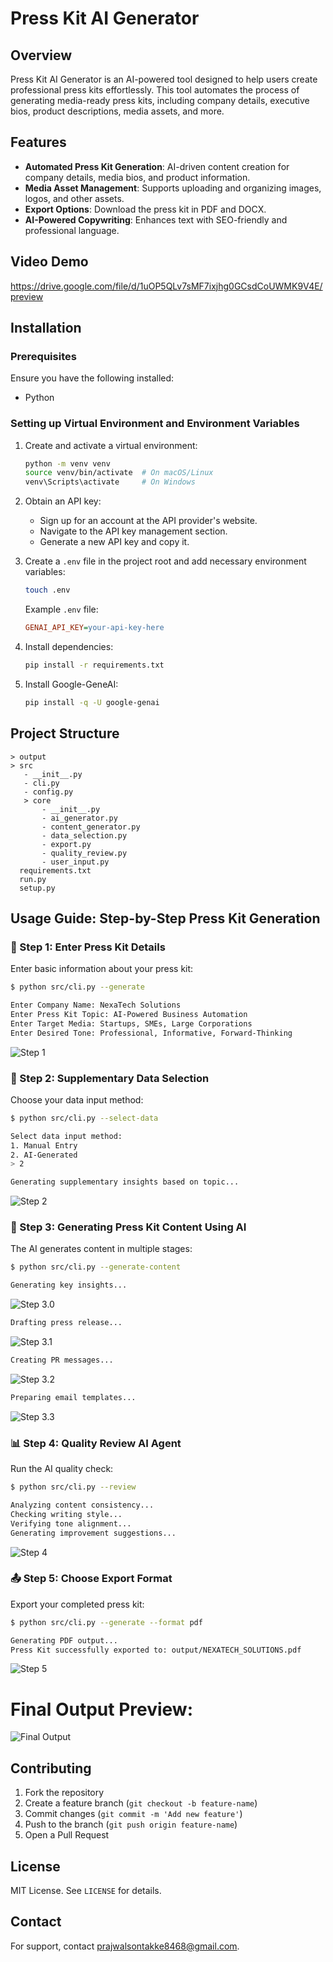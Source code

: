  
# Press Kit AI Generator

## Overview
Press Kit AI Generator is an AI-powered tool designed to help users create professional press kits effortlessly. This tool automates the process of generating media-ready press kits, including company details, executive bios, product descriptions, media assets, and more.

## Features
- **Automated Press Kit Generation**: AI-driven content creation for company details, media bios, and product information.
- **Media Asset Management**: Supports uploading and organizing images, logos, and other assets.
- **Export Options**: Download the press kit in PDF and DOCX.
- **AI-Powered Copywriting**: Enhances text with SEO-friendly and professional language.

## Video Demo
https://drive.google.com/file/d/1uOP5QLv7sMF7ixjhg0GCsdCoUWMK9V4E/preview
## Installation
### Prerequisites
Ensure you have the following installed:
- Python

### Setting up Virtual Environment and Environment Variables
1. Create and activate a virtual environment:
   ```bash
   python -m venv venv
   source venv/bin/activate  # On macOS/Linux
   venv\Scripts\activate     # On Windows
   ```
2. Obtain an API key:
   - Sign up for an account at the API provider's website.
   - Navigate to the API key management section.
   - Generate a new API key and copy it.

3. Create a `.env` file in the project root and add necessary environment variables:
   ```bash
   touch .env
   ```
   Example `.env` file:
   ```ini
   GENAI_API_KEY=your-api-key-here
   ```

4. Install dependencies:
   ```bash
   pip install -r requirements.txt
   ```
5. Install Google-GeneAI:
   ```bash
   pip install -q -U google-genai
   ```

## Project Structure
```
> output
> src
   - __init__.py
   - cli.py
   - config.py
   > core
       - __init__.py
       - ai_generator.py
       - content_generator.py
       - data_selection.py
       - export.py
       - quality_review.py
       - user_input.py
  requirements.txt
  run.py
  setup.py
```

## Usage Guide: Step-by-Step Press Kit Generation

### 📝 Step 1: Enter Press Kit Details
Enter basic information about your press kit:
```bash
$ python src/cli.py --generate

Enter Company Name: NexaTech Solutions
Enter Press Kit Topic: AI-Powered Business Automation
Enter Target Media: Startups, SMEs, Large Corporations
Enter Desired Tone: Professional, Informative, Forward-Thinking
```

![Step 1](images/STEP1.png)

### 🎯 Step 2: Supplementary Data Selection
Choose your data input method:
```bash
$ python src/cli.py --select-data

Select data input method:
1. Manual Entry
2. AI-Generated
> 2

Generating supplementary insights based on topic...
```

![Step 2](images/STEP2.png)

### 📝 Step 3: Generating Press Kit Content Using AI
The AI generates content in multiple stages:
```bash
$ python src/cli.py --generate-content

Generating key insights...
```
![Step 3.0](images/STEP3.0.png)

```bash
Drafting press release...
```
![Step 3.1](images/STEP3.1.png)

```bash
Creating PR messages...
```
![Step 3.2](images/STEP3.2.png)

```bash
Preparing email templates...
```
![Step 3.3](images/STEP3.3.png)

### 📊 Step 4: Quality Review AI Agent
Run the AI quality check:
```bash
$ python src/cli.py --review

Analyzing content consistency...
Checking writing style...
Verifying tone alignment...
Generating improvement suggestions...
```

![Step 4](images/STEP4.png)

### 📤 Step 5: Choose Export Format
Export your completed press kit:
```bash
$ python src/cli.py --generate --format pdf

Generating PDF output...
Press Kit successfully exported to: output/NEXATECH_SOLUTIONS.pdf
```

![Step 5](images/STEP5.png)

# Final Output Preview:

![Final Output](images/OUTPUT.PNG)

## Contributing
1. Fork the repository
2. Create a feature branch (`git checkout -b feature-name`)
3. Commit changes (`git commit -m 'Add new feature'`)
4. Push to the branch (`git push origin feature-name`)
5. Open a Pull Request

## License
MIT License. See `LICENSE` for details.

## Contact
For support, contact [prajwalsontakke8468@gmail.com](mailto:prajwalsontakke8468@gmail.com).
